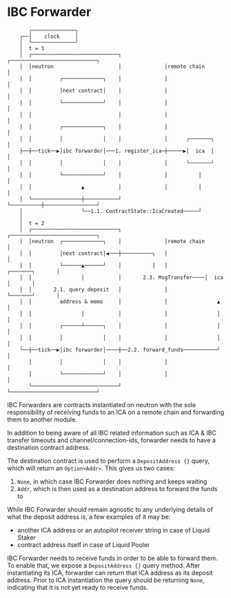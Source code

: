 # IBC Forwarder
```
       ┌──────────────┐
    ┌──│    clock     │
    │  └──────────────┘
    │  t = 1
    │  ┌────────────────────────────┐              ┌────────────────────────────┐
    │  │neutron                     │              │remote chain                │
    │  │         ┌─────────────┐    │              │                            │
    │  │         │next contract│    │              │                            │
    │  │         └─────────────┘    │              │                            │
    │  │                            │              │                            │
    │  │         ┌─────────────┐    │              │                            │
    │  │         │             │    │              │      ┌───────┐             │
    ├──┼──tick──▶│ibc forwarder│───1. register_ica─┼─────▶│  ica  │             │
    │  │         │             │    │              │      └───────┘             │
    │  │         └─────────────┘    │              │          │                 │
    │  │                ▲           │              │          │                 │
    │  └────────────────┼───────────┘              └──────────┼─────────────────┘
    │                   └──1.1. ContractState::IcaCreated─────┘
    │
    │  t = 2
    │  ┌────────────────────────────┐              ┌────────────────────────────┐
    │  │neutron  ┌─────────────┐    │              │remote chain                │
    │  │         │next contract│◀───┼──────────┐   │                            │
    │  │         └──────▲──────┘    │          │   │            ┌───────┐       │
    │  │                │           │       2.3. MsgTransfer────│  ica  │       │
    │  │       2.1. query deposit   │              │            └───────┘       │
    │  │         address & memo     │              │                ▲           │
    │  │                │           │              │                │           │
    │  │         ┌──────┴──────┐    │              │                │           │
    │  │         │             │    │              │                │           │
    └──┼──tick──▶│ibc forwarder│────┼──2.2. forward_funds───────────┘           │
       │         │             │    │              │                            │
       │         └─────────────┘    │              │                            │
       └────────────────────────────┘              └────────────────────────────┘
```

IBC Forwarders are contracts instantiated on neutron with the sole responsibility of
receiving funds to an ICA on a remote chain and forwarding them to another module.

In addition to being aware of all IBC related information such as ICA & IBC transfer
timeouts and channel/connection-ids, forwarder needs to have a destination contract
address.

The destination contract is used to perform a `DepositAddress {}` query, which will return an
`Option<Addr>`. This gives us two cases:

1. `None`, in which case IBC Forwarder does nothing and keeps waiting
1. `Addr`, which is then used as a destination address to forward the funds to

While IBC Forwarder should remain agnostic to any underlying details of what the
deposit address is, a few examples of it may be:

- another ICA address or an autopilot receiver string in case of Liquid Staker
- contract address itself in case of Liquid Pooler

IBC Forwarder needs to receive funds in order to be able to forward them. To enable
that, we expose a `DepositAddress {}` query method. After instantiating its ICA,
forwarder can return that ICA address as its deposit address. Prior to ICA
instantiation the query should be returning `None`, indicating that it is not yet
ready to receive funds.

